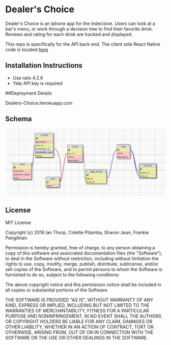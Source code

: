 # Dealer's Choice

Dealer's Choice is an Iphone app for the indecisive. Users can look at a bar's menu, or work through a decision tree to find their favorite drink.
Reviews and rating for each drink are tracked and displayed.

This repo is specifically for the API back end. The client side React Native code is located [here](https://github.com/frankiebee/react-nativeDealersChoice)

## Installation Instructions

* Use rails 4.2.6
* Yelp API key is required

##Deployment Details

Dealers-Choice.herokuapp.com

## Schema

![Schema](app/assets/images/schema.png)

## License
MIT License

Copyright (c) 2016 Ian Thorp, Colette Pitamba, Sharon Jean, Frankie Pangilinan

Permission is hereby granted, free of charge, to any person obtaining a copy
of this software and associated documentation files (the "Software"), to deal
in the Software without restriction, including without limitation the rights
to use, copy, modify, merge, publish, distribute, sublicense, and/or sell
copies of the Software, and to permit persons to whom the Software is
furnished to do so, subject to the following conditions:

The above copyright notice and this permission notice shall be included in all
copies or substantial portions of the Software.

THE SOFTWARE IS PROVIDED "AS IS", WITHOUT WARRANTY OF ANY KIND, EXPRESS OR
IMPLIED, INCLUDING BUT NOT LIMITED TO THE WARRANTIES OF MERCHANTABILITY,
FITNESS FOR A PARTICULAR PURPOSE AND NONINFRINGEMENT. IN NO EVENT SHALL THE
AUTHORS OR COPYRIGHT HOLDERS BE LIABLE FOR ANY CLAIM, DAMAGES OR OTHER
LIABILITY, WHETHER IN AN ACTION OF CONTRACT, TORT OR OTHERWISE, ARISING FROM,
OUT OF OR IN CONNECTION WITH THE SOFTWARE OR THE USE OR OTHER DEALINGS IN THE
SOFTWARE.